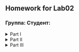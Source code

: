 ## Homework for Lab02
### Группа: Студент: 

<details>
  <summary>Part I</summary>
  <p>
  <br>&nbsp;&nbsp;&nbsp;1. Создайте пустой репозиторий на сервисе github.com (или gitlab.com, или bitbucket.com).<br>
  Создаем пустой репозиторий *lab02_hw* через веб-интерфейс.
    
  2. Выполните инструкцию по созданию первого коммита на странице репозитория, созданного на предыдущем шаге.
    
  ```
  $ git init
  $ git remote add origin https://github.com/lockeystorm/lab02_hw.git
  $ git pull origin master
  $ touch README.md && git add README.md
  $ git commit -m "first commit"
  $ git push -u origin master
  ```
  Инициализируем репозиторий, связываем его с удаленным репозиторием, созданным на предыдущем шаге, загружаем оттуда данные (чтобы не было конфликтов).
  
  Создаем локально файл README.md и добавляем его в репозиторий, создаем первый коммит "first commit" и отправляем изменения на удаленный репозиторий.
    
  <br>3. Создайте файл `hello_world.cpp` в локальной копии репозитория (который должен был появиться на шаге 2). Реализуйте программу Hello world на языке C++ используя плохой стиль кода. Например, после заголовочных файлов вставьте строку `using namespace std;`.
  
  ```
  $ touch hello_world.cpp
  $ cat > hello_world.cpp <<EOF
  > #include <iostream>
  > 
  > using namespace std;
  > 
  > int main() {
  >     cout << "Hello, World!" << endl;
  >     return 0;
  > }
  > EOF
  ```
  Создаем файл hello_world.cpp и реализуем в нем программу Hello World на языке C++.
  
  <br>4. Добавьте этот файл в локальную копию репозитория.
  ```
  $ git add hello_world.cpp
  ```
  Добавление файла в локальный репозиторий(теперь изменения в нем отслеживаются).
  
  <br>5. Закоммитьте изменения с осмысленным сообщением.
  ```
  $ git commit -m "added hello_world.cpp bad codestyle"
  [master d6e3abc] added hello_world.cpp bad codestyle
   1 file changed, 8 insertions(+)
   create mode 100644 hello_world.cpp
  ```
  Флаг -m позволяет добавить описание к комииту.
  
  <br>6. Измените исходный код так, чтобы программа через стандартный поток ввода запрашивала имя пользователя. А в стандартный поток вывода печаталось сообщение `Hello world from @name`, где `@name` имя пользователя.
  ```
  $ vim hello_world.cpp
  ```
  Изменим программу через текстовый редактор.
  
  <br>7. Закоммитьте новую версию программы. Почему не надо добавлять файл повторно `git add`?
  ```
  $ git commit -am "changed hello_world.cpp to hello world from <username>"
  [master 9bf230b] changed hello_world.cpp to hello world from <username>
   1 file changed, 5 insertions(+), 1 deletion(-)
  ```
  `git add` не нужно использовать, так как файл hello_world.cpp уже добавлен в локальный репозиторий и Git уже отслеживает изменеия в нем.
  
  `git commit -am "message"` автоматически добавляет в коммит все изменения в отслеживаемых файлах.
  
  <br>8. Запушьте изменения в удалённый репозиторий.
  ```
  $ git push
  Enumerating objects: 5, done.
  Counting objects: 100% (5/5), done.
  Compressing objects: 100% (3/3), done.
  Writing objects: 100% (3/3), 419 bytes | 69.00 KiB/s, done.
  Total 3 (delta 1), reused 0 (delta 0), pack-reused 0 (from 0)
  remote: Resolving deltas: 100% (1/1), completed with 1 local object.
  To https://github.com/lockeystorm/lab02_hw.git
     f12035e..9bf230b  master -> master
  ```
  В данном случае можно не использовать `git push origin master`, так как ранее мы уже указывали ветке master следить за удаленной веткой origin/master.
  
  <br>9. Проверьте, что история коммитов доступна в удалённом репозитории.
  ```
  $ git log --oneline origin/master
  9bf230b (HEAD -> master, origin/master) changed hello_world.cpp to hello world from <username>
  f12035e Update minor mistake in hello_world.cpp
  d6e3abc added hello_world.cpp bad codestyle
  2f6e32c first commit
  1f81043 Initial commit

  $ git log --oneline
  9bf230b (HEAD -> master, origin/master) changed hello_world.cpp to hello world from <username>
  f12035e Update minor mistake in hello_world.cpp
  d6e3abc added hello_world.cpp bad codestyle
  2f6e32c first commit
  1f81043 Initial commit
  ```
  Запускаем `git log --oneline <branch_name>`, чтобы посмотреть историю коммиов на локальной и удаленной ветке.
  
  Флаг `--oneline` позволяет выводить все коммиты в одну строку, без подробной информации, параметр <branch_name> не указан во втором случае, так как это текущая ветка.
  
  История коммитов совпала, значит, она доступна в удаленном репозитории.
  
  </p>
</details>

<details>
  <summary>Part II</summary>
  <p>
  <br>&nbsp;&nbsp;&nbsp;1. В локальной копии репозитория создайте локальную ветку `patch1`.
    
    ```
    $ git checkout -b patch1
    Switched to a new branch 'patch1'
    ```
    
    `git checkout -b patch1` - перемещаемся на ветку `patch1` (флаг -b показывает, что эту ветку надо создать) (вместо этого можно использовать две команды: `git branch patch1` и `git checkout patch1`).
    
  <br>2. Внесите изменения в ветке `patch1` по исправлению кода и избавления от `using namespace std;`.
  ```
  $ vim hello_world.cpp
  ```
  Воспользуемся текстовым редактором.
  
  <br>3. commit, push локальную ветку в удалённый репозиторий.
  ```
  $ git commit -am "removed 'using namespace std'"
  [patch1 77dc793] removed 'using namespace std'
   1 file changed, 5 insertions(+), 7 deletions(-)
  
  $ git push -u origin patch1
  Enumerating objects: 5, done.
  Counting objects: 100% (5/5), done.
  Compressing objects: 100% (3/3), done.
  Writing objects: 100% (3/3), 403 bytes | 403.00 KiB/s, done.
  Total 3 (delta 1), reused 0 (delta 0), pack-reused 0 (from 0)
  remote: Resolving deltas: 100% (1/1), completed with 1 local object.
  remote: 
  remote: Create a pull request for 'patch1' on GitHub by visiting:
  remote:      https://github.com/lockeystorm/lab02_hw/pull/new/patch1
  remote: 
  To https://github.com/lockeystorm/lab02_hw.git
   * [new branch]      patch1 -> patch1
  branch 'patch1' set up to track 'origin/patch1'.
  ```
  `git push -u origin patch1` - отправляем изменения в удаленную ветку origin/patch1 и говорим ветке patch1 следить за веткой origin/patch1 удаленоого репозитория.
  
  <br>4. Проверьте, что ветка `patch1` доступна в удалённом репозитории.
  ```
  $ git ls-remote origin patch1
  77dc79360a7aef7c6bfcb4783e59d20d0fb66376	refs/heads/patch1
  ```
  Команда `git ls-remote origin patch1` проверяет наличие ветки `patch1` в удаленном репозитории, выводит хеш последнего коммита в этой ветке и ссылку на нее.
  `git ls-remote` — показывает информацию о ссылках (ветках, тегах) в удаленном репозитории.
  Если ветки нет, вывод будет пустым.
  
  <br>5. Создайте pull-request `patch1 -> master`.<br>
  ```base: master <- compare:patch1  Able to merge. These branches can be automatically merged.```
  [Созданный pull-request](https://github.com/lockeystorm/lab02_hw/blob/master/pull-request-master-patch1%20pt.%20II%20%235.png)
  
  <br>6. В локальной копии в ветке `patch1` добавьте в исходный код комментарии.
  ```
  $ vim hello_world.cpp
  ```
  
  <br>7. commit, push.
  ```
  $ git commit -am "added comments to hello_world.cpp"
  $ git push
  ```

  <br>8. Проверьте, что новые изменения есть в созданном на шаге 5 pull-request.<br>
  Коммиты отображаются и в созданном ранее [pull-request'е](https://github.com/lockeystorm/lab02_hw/blob/master/check%20pt.%20II%20%238.png)
  
  <br>9. В удалённый репозиторий выполните слияние PR `patch1 -> master` и удалите ветку `patch1` в удаленном репозитории.<br>
  [Ветки успешно объединены](https://github.com/lockeystorm/lab02_hw/blob/master/PR%20merge%20pt.%20II%20%239.png)
  
  <br>10. Локально выполните pull.
  ```
  $ git checkout master
  $ git pull
  remote: Enumerating objects: 1, done.
  remote: Counting objects: 100% (1/1), done.
  remote: Total 1 (delta 0), reused 0 (delta 0), pack-reused 0 (from 0)
  Unpacking objects: 100% (1/1), 905 bytes | 905.00 KiB/s, done.
  From https://github.com/lockeystorm/lab02_hw
     9bf230b..eddd190  master     -> origin/master
  Updating 9bf230b..eddd190
  Fast-forward
   hello_world.cpp | 12 +++++-------
   1 file changed, 5 insertions(+), 7 deletions(-)
  ```
  Переключаемся на ветку `master` и выполняем pull.
  
  <br>11. С помощью команды `git log` просмотрите историю в локальной версии ветки `master`.<br>
    [Вывод истории коммитов](https://github.com/lockeystorm/lab02_hw/blob/master/history_of_commits.txt)
    
  <br>12. Удалите локальную ветку `patch1`.
  ```
  $ git branch -d patch1
  Deleted branch patch1 (was 9f34459).
  
  $ git fetch -p
  From https://github.com/lockeystorm/lab02_hw
   - [deleted]         (none)     -> origin/patch1
  ```
  Сначала удаляем локальную ветку, потом удаляем локальную ссылку на удаленную ветку.
  </p>
</details>

<details>
  <summary>Part III</summary>
  <p>
  <br>&nbsp;&nbsp;&nbsp;1. Создайте новую локальную ветку `patch2`.<br>
    
  ```
  $ git checkout -b patch2
  Switched to a new branch 'patch2'
  ```
  Используем ту де команду, что и при создании `patch1`.
  
  <br>2. Измените *code style* с помощью утилиты *clang-format*. Например, используя опцию `-style=Mozilla`.
  ```
  $ clang-format -i -style=Mozilla hello_world.cpp
  ```
  -i - применить изменения для файла hello_world.cpp.
  
  <br>3. commit, push, создайте pull-request `patch2 -> master`.
  ```
  $ git commit -am "change codestyle of hello_world.cpp"
  [patch2 7ac9995] change codestyle of hello_world.cpp
   1 file changed, 8 insertions(+), 6 deletions(-)
  
  $ git push -u origin patch2
  Enumerating objects: 5, done.
  Counting objects: 100% (5/5), done.
  Compressing objects: 100% (3/3), done.
  Writing objects: 100% (3/3), 364 bytes | 364.00 KiB/s, done.
  Total 3 (delta 2), reused 0 (delta 0), pack-reused 0 (from 0)
  remote: Resolving deltas: 100% (2/2), completed with 2 local objects.
  remote: 
  remote: Create a pull request for 'patch2' on GitHub by visiting:
  remote:      https://github.com/lockeystorm/lab02_hw/pull/new/patch2
  remote: 
  To https://github.com/lockeystorm/lab02_hw.git
   * [new branch]      patch2 -> patch2
  branch 'patch2' set up to track 'origin/patch2'.
  ```
  Используем команды из аналогичных пунктов второй части, pull-request создаем через github.com.
  
  <br>4. В ветке `master` в удаленном репозитории измените комментарии, например, расставьте знаки препинания, переведите комментарии на другой язык.<br>
  Делаем это через сайт и сохраняем изменения (коммит "translate comments in hello_world.cpp").
  
  <br>5. Убедитесь, что в pull-request появились конфликты.<br>
  [Конфликты в pull-request'е](https://github.com/lockeystorm/lab02_hw/blob/master/check%20pt.%20III%20%235.png)
  
  <br>6. Для этого локально выполните *pull + rebase* (точную последовательность команд, следует узнать самостоятельно). **Исправьте конфликты.**
  ```
  $ git pull --rebase origin master
  remote: Enumerating objects: 5, done.
  remote: Counting objects: 100% (5/5), done.
  remote: Compressing objects: 100% (3/3), done.
  remote: Total 3 (delta 2), reused 0 (delta 0), pack-reused 0 (from 0)
  Unpacking objects: 100% (3/3), 1.03 KiB | 1.03 MiB/s, done.
  From https://github.com/lockeystorm/lab02_hw
   * branch            master     -> FETCH_HEAD
     eddd190..2f50f9c  master     -> origin/master
  Auto-merging hello_world.cpp
  CONFLICT (content): Merge conflict in hello_world.cpp
  error: could not apply 7ac9995... change codestyle of hello_world.cpp
  hint: Resolve all conflicts manually, mark them as resolved with
  hint: "git add/rm <conflicted_files>", then run "git rebase --continue".
  hint: You can instead skip this commit: run "git rebase --skip".
  hint: To abort and get back to the state before "git rebase", run "git rebase --abort".
  hint: Disable this message with "git config advice.mergeConflict false"
  Could not apply 7ac9995... change codestyle of hello_world.cpp
  ```
  
  С помощью `git pull --rebase` убедимся в наличии конфликта (CONFLICT (content): Merge conflict in hello_world.cpp) и исправим его, изменив файл через текстовый редактор.
  
  ```
  $ git add hello_world.cpp
  $ git rebase --continue
  [detached HEAD 91d6feb] change codestyle and translate comments of hello_world.cpp
   1 file changed, 8 insertions(+), 6 deletions(-)
  Successfully rebased and updated refs/heads/patch2.
  ```
  Зафиксируем изменения и продолжим rebase.
  
  <br>7. Сделайте *force push* в ветку `patch2`.
  ```
  $ git push --force-with-lease origin patch2
  Enumerating objects: 5, done.
  Counting objects: 100% (5/5), done.
  Compressing objects: 100% (3/3), done.
  Writing objects: 100% (3/3), 373 bytes | 373.00 KiB/s, done.
  Total 3 (delta 2), reused 0 (delta 0), pack-reused 0 (from 0)
  remote: Resolving deltas: 100% (2/2), completed with 2 local objects.
  To https://github.com/lockeystorm/lab02_hw.git
   + 7ac9995...91d6feb patch2 -> patch2 (forced update)
  ```
  `--force-with-lease` - перед перезаписью удаленной ветки Git проверяет, что ее текущее состояние совпадает с ее локальной копией, если обновить ветку на сервере после последнего git pull, push отклонится с ошибкой, если ветка не менялась - сработает как обычный `--force`.
  
  <br>8. Убедитесь, что в pull-request пропали конфликты.<br>
  [Конфликтов нет, можно выполнять слияние](https://github.com/lockeystorm/lab02_hw/blob/master/PR%20without%20conflicts%20pt.%20III%20%238.png)
  
  <br>9. Вмержите pull-request `patch2 -> master`.<br>
  Слияние выполняется через GitHub.com так же, как и во второй части.
  </p>
</details>
